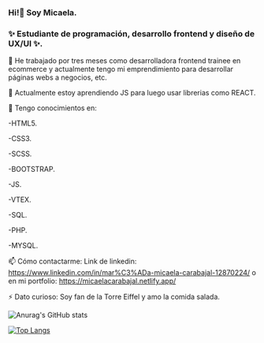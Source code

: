 ### Hi!👋 Soy Micaela.
### ✨ Estudiante de programación, desarrollo frontend y diseño de UX/UI ✨.

🔭 He trabajado por tres meses como desarrolladora frontend trainee en ecommerce y actualmente tengo mi emprendimiento para desarrollar páginas webs a negocios, etc.

🌱 Actualmente estoy aprendiendo JS para luego usar librerias como REACT.

🌱 Tengo conocimientos en: 

-HTML5.

-CSS3.

-SCSS.

-BOOTSTRAP.

-JS.

-VTEX.

-SQL.

-PHP.

-MYSQL.


📫 Cómo contactarme: Link de linkedin: https://www.linkedin.com/in/mar%C3%ADa-micaela-carabajal-12870224/ o en mi portfolio: https://micaelacarabajal.netlify.app/

⚡ Dato curioso: Soy fan de la Torre Eiffel y amo la comida salada.


![Anurag's GitHub stats](https://github-readme-stats.vercel.app/api?username=MicaCarabajal&show_icons=true&theme=radical)

[![Top Langs](https://github-readme-stats.vercel.app/api/top-langs/?username=MicaCarabajal&layout=compact&theme=radical)](https://github.com/anuraghazra/github-readme-stats)

